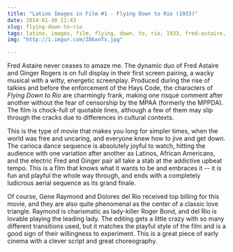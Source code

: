 ```yaml
---
title: "Latino Images in Film #1 - Flying Down to Rio (1933)"
date: 2014-01-30 21:43 
slug: flying-down-to-rio
tags: latino, images, film, flying, down, to, rio, 1933, fred-astaire, ginger-rogers, comedy, musical
img: "http://i.imgur.com/Z86xnTx.jpg"

---
```


Fred Astaire never ceases to amaze me. The dynamic duo of Fred Astaire and Ginger Rogers is on full display in their first screen pairing, a wacky musical with a witty, energetic screenplay. Produced during the rise of talkies and before the enforcement of the Hays Code, the characters of _Flying Down to Rio_ are charmingly frank, making one risqué comment after another without the fear of censorship by the MPAA (formerly the MPPDA). The film is chock-full of quotable lines, although a few of them may slip through the cracks due to differences in cultural contexts.

This is the type of movie that makes you long for simpler times, when the world was free and uncaring, and everyone knew how to jive and get down. The carioca dance sequence is absolutely joyful to watch, hitting the audience with one variation after another as Latinos, African Americans, and the electric Fred and Ginger pair all take a stab at the addictive upbeat tempo. This is a film that knows what it wants to be and embraces it -- it is fun and playful the whole way through, and ends with a completely ludicrous aerial sequence as its grand finale. 

Of course, Gene Raymond and Dolores del Rio received top billing for this movie, and they are also quite phenomenal as the center of a classic love triangle. Raymond is charismatic as lady-killer Roger Bond, and del Rio is lovable playing the leading lady. The editing gets a little crazy with so many different transitions used, but it matches the playful style of the film and is a good sign of their willingness to experiment. This is a great piece of early cinema with a clever script and great choreography.